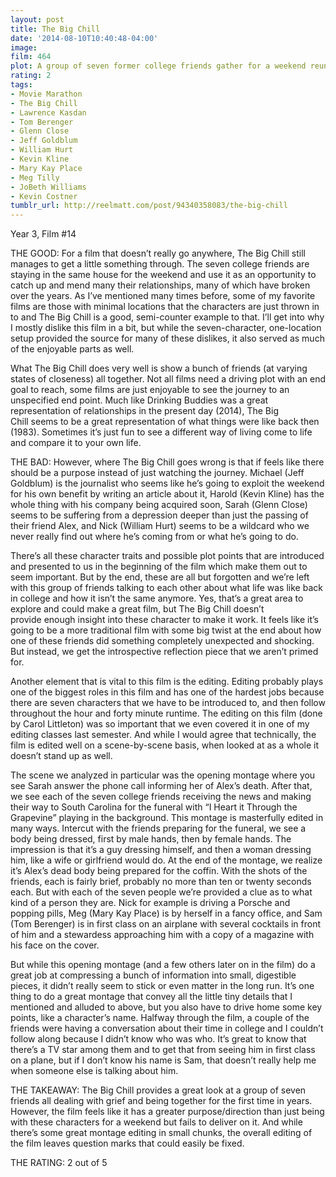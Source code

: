 ```yaml
---
layout: post
title: The Big Chill
date: '2014-08-10T10:40:48-04:00'
image: 
film: 464
plot: A group of seven former college friends gather for a weekend reunion at a South Carolina winter house after the funeral of one of their friends.
rating: 2
tags:
- Movie Marathon
- The Big Chill
- Lawrence Kasdan
- Tom Berenger
- Glenn Close
- Jeff Goldblum
- William Hurt
- Kevin Kline
- Mary Kay Place
- Meg Tilly
- JoBeth Williams
- Kevin Costner
tumblr_url: http://reelmatt.com/post/94340358083/the-big-chill
---
```


Year 3, Film #14

THE GOOD: For a film that doesn’t really go anywhere, The Big Chill still manages to get a little something through. The seven college friends are staying in the same house for the weekend and use it as an opportunity to catch up and mend many their relationships, many of which have broken over the years. As I’ve mentioned many times before, some of my favorite films are those with minimal locations that the characters are just thrown in to and The Big Chill is a good, semi-counter example to that. I’ll get into why I mostly dislike this film in a bit, but while the seven-character, one-location setup provided the source for many of these dislikes, it also served as much of the enjoyable parts as well.

What The Big Chill does very well is show a bunch of friends (at varying states of closeness) all together. Not all films need a driving plot with an end goal to reach, some films are just enjoyable to see the journey to an unspecified end point. Much like Drinking Buddies was a great representation of relationships in the present day (2014), The Big Chill seems to be a great representation of what things were like back then (1983). Sometimes it’s just fun to see a different way of living come to life and compare it to your own life.

THE BAD: However, where The Big Chill goes wrong is that if feels like there should be a purpose instead of just watching the journey. Michael (Jeff Goldblum) is the journalist who seems like he’s going to exploit the weekend for his own benefit by writing an article about it, Harold (Kevin Kline) has the whole thing with his company being acquired soon, Sarah (Glenn Close) seems to be suffering from a depression deeper than just the passing of their friend Alex, and Nick (William Hurt) seems to be a wildcard who we never really find out where he’s coming from or what he’s going to do.

There’s all these character traits and possible plot points that are introduced and presented to us in the beginning of the film which make them out to seem important. But by the end, these are all but forgotten and we’re left with this group of friends talking to each other about what life was like back in college and how it isn’t the same anymore. Yes, that’s a great area to explore and could make a great film, but The Big Chill doesn’t provide enough insight into these character to make it work. It feels like it’s going to be a more traditional film with some big twist at the end about how one of these friends did something completely unexpected and shocking. But instead, we get the introspective reflection piece that we aren’t primed for.

Another element that is vital to this film is the editing. Editing probably plays one of the biggest roles in this film and has one of the hardest jobs because there are seven characters that we have to be introduced to, and then follow throughout the hour and forty minute runtime. The editing on this film (done by Carol Littleton) was so important that we even covered it in one of my editing classes last semester. And while I would agree that technically, the film is edited well on a scene-by-scene basis, when looked at as a whole it doesn’t stand up as well.

The scene we analyzed in particular was the opening montage where you see Sarah answer the phone call informing her of Alex’s death. After that, we see each of the seven college friends receiving the news and making their way to South Carolina for the funeral with “I Heart it Through the Grapevine” playing in the background. This montage is masterfully edited in many ways. Intercut with the friends preparing for the funeral, we see a body being dressed, first by male hands, then by female hands. The impression is that it’s a guy dressing himself, and then a woman dressing him, like a wife or girlfriend would do. At the end of the montage, we realize it’s Alex’s dead body being prepared for the coffin. With the shots of the friends, each is fairly brief, probably no more than ten or twenty seconds each. But with each of the seven people we’re provided a clue as to what kind of a person they are. Nick for example is driving a Porsche and popping pills, Meg (Mary Kay Place) is by herself in a fancy office, and Sam (Tom Berenger) is in first class on an airplane with several cocktails in front of him and a stewardess approaching him with a copy of a magazine with his face on the cover.

But while this opening montage (and a few others later on in the film) do a great job at compressing a bunch of information into small, digestible pieces, it didn’t really seem to stick or even matter in the long run. It’s one thing to do a great montage that convey all the little tiny details that I mentioned and alluded to above, but you also have to drive home some key points, like a character’s name. Halfway through the film, a couple of the friends were having a conversation about their time in college and I couldn’t follow along because I didn’t know who was who. It’s great to know that there’s a TV star among them and to get that from seeing him in first class on a plane, but if I don’t know his name is Sam, that doesn’t really help me when someone else is talking about him.

THE TAKEAWAY: The Big Chill provides a great look at a group of seven friends all dealing with grief and being together for the first time in years. However, the film feels like it has a greater purpose/direction than just being with these characters for a weekend but fails to deliver on it. And while there’s some great montage editing in small chunks, the overall editing of the film leaves question marks that could easily be fixed.

THE RATING: 2 out of 5
